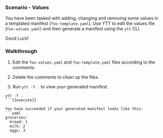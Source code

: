 ### Scenario - Values
You have been tasked with adding, changing and removing some values in a templated manifest (`foo-template.yaml`). Use YTT to edit the values file (`foo-values.yaml`) and then generate a manifest using the `ytt` CLI.

Good Luck!

### Walkthrough
1. Edit the `foo-values.yaml` and `foo-template.yaml` files according to the comments.

2. Delete the comments to clean up the files.

3. Run `ytt -f .` to view your generated manifest.
```
ytt -f .
```{{execute}}

You have succeeded if your generated manifest looks like this:
```yaml
groceries:
  bread: 1
  milk: 2
  eggs: 3
```
